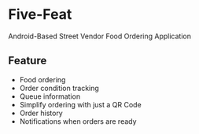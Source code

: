 # Five-Feat
Android-Based Street Vendor Food Ordering Application

## Feature
- Food ordering
- Order condition tracking
- Queue information
- Simplify ordering with just a QR Code
- Order history
- Notifications when orders are ready
